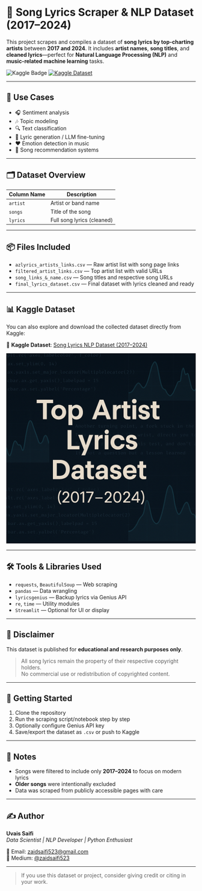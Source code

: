 # 🎵 Song Lyrics Scraper & NLP Dataset (2017–2024)

This project scrapes and compiles a dataset of **song lyrics by top-charting artists** between **2017 and 2024**. It includes **artist names**, **song titles**, and **cleaned lyrics**—perfect for **Natural Language Processing (NLP)** and **music-related machine learning** tasks.

![Kaggle Badge](https://img.shields.io/badge/Dataset-Kaggle-blue?logo=kaggle)
[![Kaggle Dataset](https://img.shields.io/badge/View%20on-Kaggle-20beff?logo=kaggle)](https://www.kaggle.com/datasets/uvais5/song-lyrics-nlp-dataset)

---

## 🧠 Use Cases

- 🎧 Sentiment analysis  
- 🎶 Topic modeling  
- 🔍 Text classification  
- 🧠 Lyric generation / LLM fine-tuning  
- ❤️ Emotion detection in music  
- 📀 Song recommendation systems

---

## 🗂️ Dataset Overview

| Column Name | Description               |
|-------------|---------------------------|
| `artist`    | Artist or band name       |
| `songs`     | Title of the song         |
| `lyrics`    | Full song lyrics (cleaned) |

---

## 📦 Files Included

- `azlyrics_artists_links.csv` — Raw artist list with song page links  
- `filtered_artist_links.csv` — Top artist list with valid URLs  
- `song_links_&_name.csv` — Song titles and respective song URLs  
- `final_lyrics_dataset.csv` — Final dataset with lyrics cleaned and ready

---

## 📊 Kaggle Dataset

You can also explore and download the collected dataset directly from Kaggle:

🔗 **Kaggle Dataset**: [Song Lyrics NLP Dataset (2017–2024)](https://www.kaggle.com/datasets/uvaissaifi/top-artist-songs-with-lyrics-20172024/data)

![Kaggle Preview](kaggle_dataset.png)

---

## 🛠️ Tools & Libraries Used

- `requests`, `BeautifulSoup` — Web scraping  
- `pandas` — Data wrangling  
- `lyricsgenius` — Backup lyrics via Genius API  
- `re`, `time` — Utility modules  
- `Streamlit` — Optional for UI or display

---

## 🔐 Disclaimer

This dataset is published for **educational and research purposes only**.

> All song lyrics remain the property of their respective copyright holders.  
> No commercial use or redistribution of copyrighted content.

---

## 🚀 Getting Started

1. Clone the repository  
2. Run the scraping script/notebook step by step  
3. Optionally configure Genius API key  
4. Save/export the dataset as `.csv` or push to Kaggle

---

## 📝 Notes

- Songs were filtered to include only **2017–2024** to focus on modern lyrics  
- **Older songs** were intentionally excluded  
- Data was scraped from publicly accessible pages with care

---

## ✍️ Author

**Uvais Saifi**  
_Data Scientist | NLP Developer | Python Enthusiast_

📧 Email: zaidsaifi523@gmail.com  
📘 Medium: [@zaidsaifi523](https://medium.com/@zaidsaifi523)

---

> If you use this dataset or project, consider giving credit or citing in your work.

